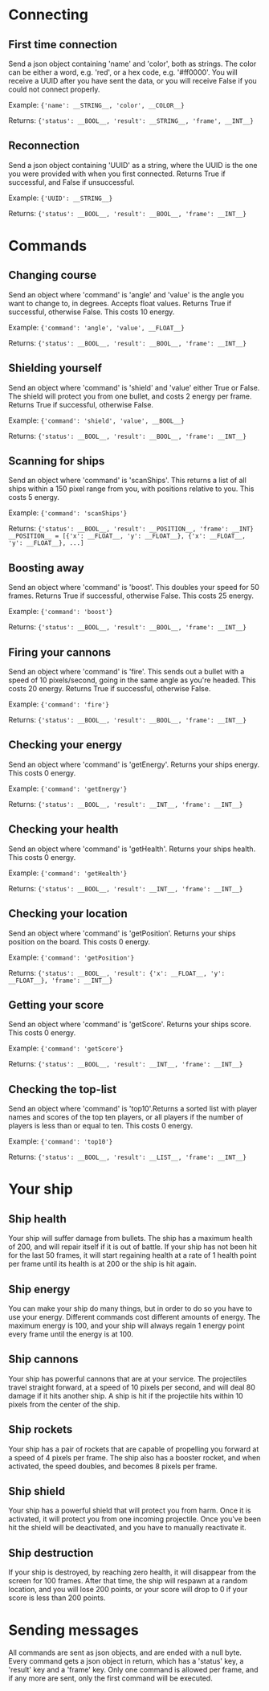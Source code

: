 # Connecting

## First time connection
Send a json object containing 'name' and 'color', both as strings.
The color can be either a word, e.g. 'red', or a hex code, e.g. '#ff0000'.
You will receive a UUID after you have sent the data, or you will receive 
False if you could not connect properly.

Example: `{'name': __STRING__, 'color', __COLOR__}`

Returns: `{'status': __BOOL__, 'result': __STRING__, 'frame', __INT__}`

## Reconnection
Send a json object containing 'UUID' as a string, where the UUID is 
the one you were provided with when you first connected.
Returns True if successful, and False if unsuccessful.

Example: `{'UUID': __STRING__}`

Returns: `{'status': __BOOL__, 'result': __BOOL__, 'frame': __INT__}`


# Commands

## Changing course
Send an object where 'command' is 'angle' and 'value' is the angle you 
want to change to, in degrees. Accepts float values. Returns True if 
successful, otherwise False.
This costs 10 energy.

Example: `{'command': 'angle', 'value', __FLOAT__}`

Returns: `{'status': __BOOL__, 'result': __BOOL__, 'frame': __INT__}`

## Shielding yourself
Send an object where 'command' is 'shield' and 'value' either True or False.
The shield will protect you from one bullet, and costs 2 energy per frame. 
Returns True if successful, otherwise False.

Example: `{'command': 'shield', 'value', __BOOL__}`

Returns: `{'status': __BOOL__, 'result': __BOOL__, 'frame': __INT__}`

## Scanning for ships
Send an object where 'command' is 'scanShips'. This returns a list of all ships 
within a 150 pixel range from you, with positions relative to you.
This costs 5 energy.

Example: `{'command': 'scanShips'}`

Returns: `{'status': __BOOL__, 'result': __POSITION__, 'frame': __INT}`
`__POSITION__ = [{'x': __FLOAT__, 'y': __FLOAT__}, {'x': __FLOAT__, 'y': __FLOAT__}, ...]`

## Boosting away
Send an object where 'command' is 'boost'. This doubles your speed for 50 frames. 
Returns True if successful, otherwise False. This costs 25 energy.

Example: `{'command': 'boost'}`

Returns: `{'status': __BOOL__, 'result': __BOOL__, 'frame': __INT__}`

## Firing your cannons
Send an object where 'command' is 'fire'. This sends out a bullet with a speed 
of 10 pixels/second, going in the same angle as you're headed. This costs 20 energy.
Returns True if successful, otherwise False.

Example: `{'command': 'fire'}`

Returns: `{'status': __BOOL__, 'result': __BOOL__, 'frame': __INT__}`

## Checking your energy
Send an object where 'command' is 'getEnergy'.
Returns your ships energy. This costs 0 energy.

Example: `{'command': 'getEnergy'}`

Returns: `{'status': __BOOL__, 'result': __INT__, 'frame': __INT__}`

## Checking your health
Send an object where 'command' is 'getHealth'.
Returns your ships health. This costs 0 energy.

Example: `{'command': 'getHealth'}`

Returns: `{'status': __BOOL__, 'result': __INT__, 'frame': __INT__}`

## Checking your location
Send an object where 'command' is 'getPosition'.
Returns your ships position on the board. This costs 0 energy.

Example: `{'command': 'getPosition'}`

Returns: `{'status': __BOOL__, 'result': {'x': __FLOAT__, 'y': __FLOAT__}, 'frame': __INT__}`

## Getting your score
Send an object where 'command' is 'getScore'.
Returns your ships score. This costs 0 energy.

Example: `{'command': 'getScore'}`

Returns: `{'status': __BOOL__, 'result': __INT__, 'frame': __INT__}`

## Checking the top-list
Send an object where 'command' is 'top10'.Returns a sorted list 
with player names and scores of the top ten players, or all players 
if the number of players is less than or equal to ten. 
This costs 0 energy.

Example: `{'command': 'top10'}`

Returns: `{'status': __BOOL__, 'result': __LIST__, 'frame': __INT__}`


# Your ship

## Ship health
Your ship will suffer damage from bullets. The ship has a maximum health of 200, 
and will repair itself if it is out of battle. If your ship has not been hit for 
the last 50 frames, it will start regaining health at a rate of 1 health point 
per frame until its health is at 200 or the ship is hit again. 

## Ship energy
You can make your ship do many things, but in order to do so you have to use 
your energy. Different commands cost different amounts of energy. The maximum 
energy is 100, and your ship will always regain 1 energy point every frame 
until the energy is at 100.

## Ship cannons
Your ship has powerful cannons that are at your service. The projectiles travel 
straight forward, at a speed of 10 pixels per second, and will deal 80 damage 
if it hits another ship. A ship is hit if the projectile hits within 10 pixels 
from the center of the ship.

## Ship rockets
Your ship has a pair of rockets that are capable of propelling you forward at 
a speed of 4 pixels per frame. The ship also has a booster rocket, and when 
activated, the speed doubles, and becomes 8 pixels per frame.

## Ship shield
Your ship has a powerful shield that will protect you from harm. Once it is 
activated, it will protect you from one incoming projectile. Once you've been 
hit the shield will be deactivated, and you have to manually reactivate it.

## Ship destruction
If your ship is destroyed, by reaching zero health, it will disappear from the 
screen for 100 frames. After that time, the ship will respawn at a random 
location, and you will lose 200 points, or your score will drop to 0 if your 
score is less than 200 points.


# Sending messages

All commands are sent as json objects, and are ended with a null byte. 
Every command gets a json object in return, which has a 'status' key, 
a 'result' key and a 'frame' key. Only one command is allowed per frame, 
and if any more are sent, only the first command will be executed. 
